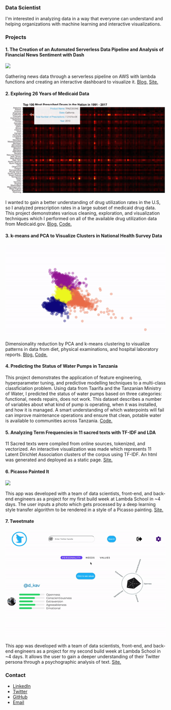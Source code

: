 ### Data Scientist 

I'm interested in analyzing data in a way that everyone can understand and helping organizations with machine learning and interactive visualizations.

### Projects 

#### 1. The Creation of an Automated Serverless Data Pipeline and Analysis of Financial News Sentiment with Dash

![](news-sentiment.gif)

Gathering news data through a serverless pipeline on AWS with lambda functions and creating an interactive dashboard to visualize it. [Blog.](https://medium.com/@dmitriy.kavyazin/serverless-data-pipeline-for-classification-of-financial-news-sentiment-and-visualization-with-dash-f4ba7c959051?source=friends_link&sk=c496a4b68d0a84226ec278891507eb9a) [Site.](https://news-sentiment-get-money.herokuapp.com/)

#### 2. Exploring 26 Years of Medicaid Data

![](heatmap_gif_small.gif)

I wanted to gain a better understanding of drug utilization rates in the U.S, so I analyzed prescription rates in a large subset of medicaid drug data. This project demonstrates various cleaning, exploration, and visualization techniques which I performed on all of the available drug utilization data from Medicaid.gov. [Blog.](https://link.medium.com/V3GE3LpFeU) [Code.](https://github.com/DimaKav/Data_storytelling_project/blob/master/Exploring_All_Medicaid_Data.ipynb)

#### 3. k-means and PCA to Visualize Clusters in National Health Survey Data

![](k_means.gif)

Dimensionality reduction by PCA and k-means clustering to visualize patterns in data from diet, physical examinations, and hospital laboratory reports. [Blog.](https://link.medium.com/01qzaM1CtU) [Code.](https://github.com/DimaKav/NHANES_project)

#### 4. Predicting the Status of Water Pumps in Tanzania

This project demonstrates the application of feature engineering, hyperparameter tuning, and predictive modelling techniques to a multi-class classficiation problem. Using data from Taarifa and the Tanzanian Ministry of Water, I predicted the status of water pumps based on three categories: functional, needs repairs, does not work. This dataset describes a number of variables about what kind of pump is operating, when it was installed, and how it is managed. A smart understanding of which waterpoints will fail can improve maintenance operations and ensure that clean, potable water is available to communities across Tanzania. [Code.](https://github.com/DimaKav/Tanzanian_waterpumps_project)

#### 5. Analyzing Term Frequencies in 11 sacred texts with TF-IDF and LDA

11 Sacred texts were compiled from online sources, tokenized, and vectorized. An interactive visualization was made which represents 11 Latent Dirichlet Association clusters of the corpus using TF-IDF. An html was generated and deployed as a static page. [Site.](https://dimakav.github.io/sacred_texts_LDA/tfidf)

#### 6. Picasso Painted It

![](picasso_painted_it.gif)

This app was developed with a team of data scientists, front-end, and back-end engineers as a project for my first build week at Lambda School in ~4 days. The user inputs a photo which gets processed by a deep learning style transfer algorithm to be rendered in a style of a Picasso painting. [Site.](https://picasso-frontend.netlify.com/)

#### 7. Tweetmate

![](tweet_mate_gif.gif)

This app was developed with a team of data scientists, front-end, and back-end engineers as a project for my second build week at Lambda School in ~4 days. It allows the user to gain a deeper understanding of their Twitter persona through a psychographic analysis of text. [Site.](https://tweetmate.netlify.com)

### Contact

- [LinkedIn](https://www.linkedin.com/in/dkavyazin/)
- [Twitter](https://twitter.com/d_kav)
- [GitHub](https://github.com/DimaKav)
- [Email](dmitriy.kavyazin@gmail.com)
